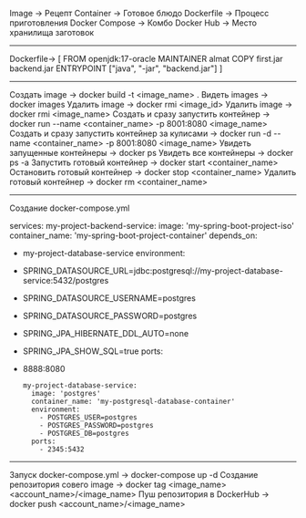 Image -> Рецепт
Container -> Готовое блюдо
Dockerfile -> Процесс приготовления
Docker Compose -> Комбо
Docker Hub -> Место хранилища заготовок

-------------------------------------------------

Dockerfile->
[
FROM openjdk:17-oracle
MAINTAINER almat
COPY first.jar backend.jar
ENTRYPOINT ["java", "-jar", "backend.jar"]
]

-------------------------------------------------

Создать image -> docker build -t <image_name> .
Видеть images -> docker images
Удалить image -> docker rmi <image_id>
Удалить image -> docker rmi <image_name>
Создать и сразу запустить контейнер -> docker run --name <container_name> -p 8001:8080 <image_name>
Создать и сразу запустить контейнер за кулисами -> docker run -d --name <container_name> -p 8001:8080 <image_name>
Увидеть запущенные контейнеры -> docker ps
Увидеть все контейнеры -> docker ps -a
Запустить готовый контейнер -> docker start <container_name>
Остановить готовый контейнер -> docker stop <container_name>
Удалить готовый контейнер -> docker rm <container_name>

----------------------------------------------------
Создание docker-compose.yml

services:
my-project-backend-service:
image: 'my-spring-boot-project-iso'
container_name: 'my-spring-boot-project-container'
depends_on:
- my-project-database-service
environment:
- SPRING_DATASOURCE_URL=jdbc:postgresql://my-project-database-service:5432/postgres
- SPRING_DATASOURCE_USERNAME=postgres
- SPRING_DATASOURCE_PASSWORD=postgres
- SPRING_JPA_HIBERNATE_DDL_AUTO=none
- SPRING_JPA_SHOW_SQL=true
ports:
- 8888:8080

      my-project-database-service:
        image: 'postgres'
        container_name: 'my-postgresql-database-container'
        environment:
          - POSTGRES_USER=postgres
          - POSTGRES_PASSWORD=postgres
          - POSTGRES_DB=postgres
        ports:
          - 2345:5432

-----------------------------------------------
Запуск docker-compose.yml -> docker-compose up -d
Создание репозитория совего image -> docker tag <image_name> <account_name>/<image_name>
Пуш репозитория в DockerHub -> docker push <account_name>/<image_name>